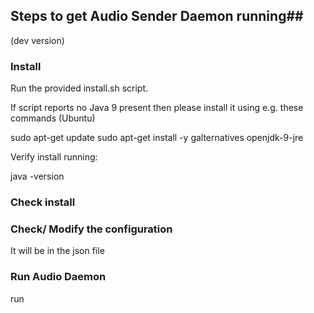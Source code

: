 ## Steps to get Audio Sender Daemon running##
(dev version)

### Install ###

Run the provided install.sh script.

If script reports no Java 9 present then please install it using e.g. these commands (Ubuntu)

sudo apt-get update
sudo apt-get install -y galternatives openjdk-9-jre

Verify install running:

java -version


### Check install ###

### Check/ Modify the configuration ###

It will be in the json file

### Run Audio Daemon ###

run
